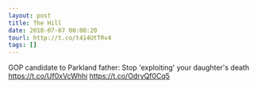 ```yaml
---
layout: post
title: The Hill
date: 2018-07-07 00:00:20
tourl: http://t.co/t414UtTRv4
tags: []
---
```

GOP candidate to Parkland father: Stop 'exploiting' your daughter's death https://t.co/Uf0xVcWhhi https://t.co/OdryQf0Cq5